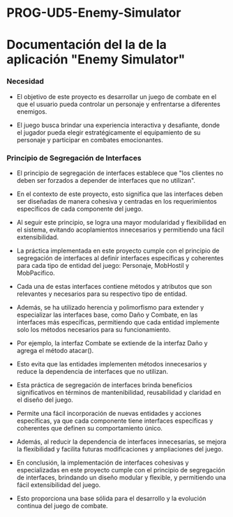 # PROG-UD5-Enemy-Simulator

# Documentación del la de la aplicación "Enemy Simulator"

### Necesidad

* El objetivo de este proyecto es desarrollar un juego de combate en el que el usuario pueda controlar un personaje y enfrentarse a diferentes enemigos. 

* El juego busca brindar una experiencia interactiva y desafiante, donde el jugador pueda elegir estratégicamente el equipamiento de su personaje y participar en combates emocionantes.

### Principio de Segregación de Interfaces

* El principio de segregación de interfaces establece que "los clientes no deben ser forzados a depender de interfaces que no utilizan". 

* En el contexto de este proyecto, esto significa que las interfaces deben ser diseñadas de manera cohesiva y centradas en los requerimientos específicos de cada componente del juego.

* Al seguir este principio, se logra una mayor modularidad y flexibilidad en el sistema, evitando acoplamientos innecesarios y permitiendo una fácil extensibilidad.

* La práctica implementada en este proyecto cumple con el principio de segregación de interfaces al definir interfaces específicas y coherentes para cada tipo de entidad del juego: Personaje, MobHostil y MobPacifico.

* Cada una de estas interfaces contiene métodos y atributos que son relevantes y necesarios para su respectivo tipo de entidad.

* Además, se ha utilizado herencia y polimorfismo para extender y especializar las interfaces base, como Daño y Combate, en las interfaces más específicas, permitiendo que cada entidad implemente solo los métodos necesarios para su funcionamiento. 

* Por ejemplo, la interfaz Combate se extiende de la interfaz Daño y agrega el método atacar(). 

* Esto evita que las entidades implementen métodos innecesarios y reduce la dependencia de interfaces que no utilizan.

* Esta práctica de segregación de interfaces brinda beneficios significativos en términos de mantenibilidad, reusabilidad y claridad en el diseño del juego. 

* Permite una fácil incorporación de nuevas entidades y acciones específicas, ya que cada componente tiene interfaces específicas y coherentes que definen su comportamiento único. 

* Además, al reducir la dependencia de interfaces innecesarias, se mejora la flexibilidad y facilita futuras modificaciones y ampliaciones del juego.

* En conclusión, la implementación de interfaces cohesivas y especializadas en este proyecto cumple con el principio de segregación de interfaces, brindando un diseño modular y flexible, y permitiendo una fácil extensibilidad del juego. 

* Esto proporciona una base sólida para el desarrollo y la evolución continua del juego de combate.





